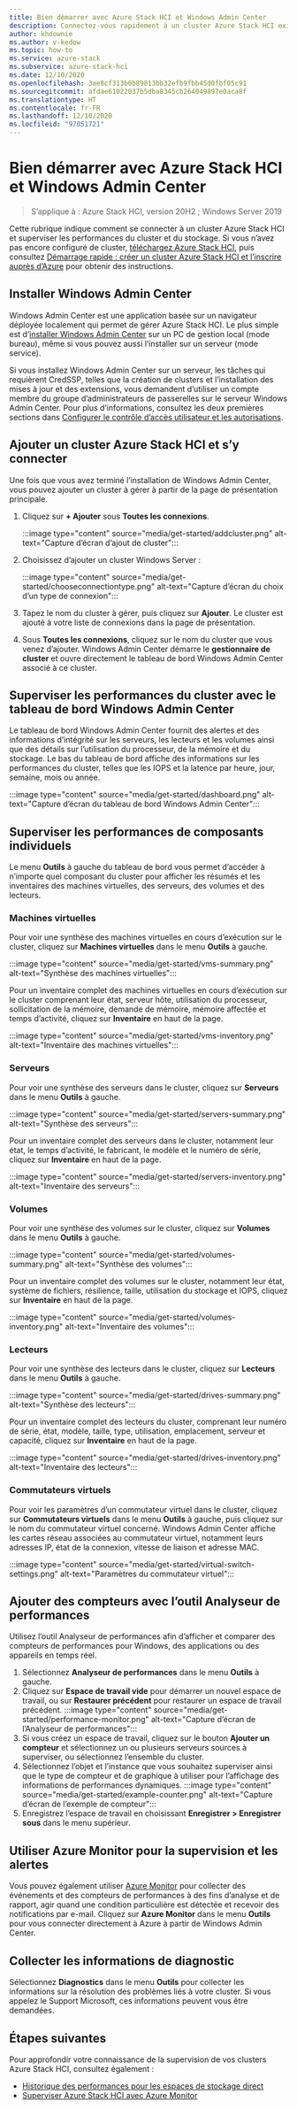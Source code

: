 ```yaml
---
title: Bien démarrer avec Azure Stack HCI et Windows Admin Center
description: Connectez-vous rapidement à un cluster Azure Stack HCI existant et utilisez Windows Admin Center pour superviser les performances du cluster et du stockage.
author: khdownie
ms.author: v-kedow
ms.topic: how-to
ms.service: azure-stack
ms.subservice: azure-stack-hci
ms.date: 12/10/2020
ms.openlocfilehash: 3ae8cf313b0b89813bb32efb9fbb45d0fbf05c91
ms.sourcegitcommit: afdae61022037b5dba8345cb264049897e0aca8f
ms.translationtype: HT
ms.contentlocale: fr-FR
ms.lasthandoff: 12/10/2020
ms.locfileid: "97051721"
---
```

# <a name="get-started-with-azure-stack-hci-and-windows-admin-center"></a>Bien démarrer avec Azure Stack HCI et Windows Admin Center

> S’applique à : Azure Stack HCI, version 20H2 ; Windows Server 2019

Cette rubrique indique comment se connecter à un cluster Azure Stack HCI et superviser les performances du cluster et du stockage. Si vous n’avez pas encore configuré de cluster, [téléchargez Azure Stack HCI](https://azure.microsoft.com/products/azure-stack/hci/hci-download/), puis consultez [Démarrage rapide : créer un cluster Azure Stack HCI et l’inscrire auprès d’Azure](deploy/deployment-quickstart.md) pour obtenir des instructions.

## <a name="install-windows-admin-center"></a>Installer Windows Admin Center

Windows Admin Center est une application basée sur un navigateur déployée localement qui permet de gérer Azure Stack HCI. Le plus simple est d’[installer Windows Admin Center](/windows-server/manage/windows-admin-center/deploy/install) sur un PC de gestion local (mode bureau), même si vous pouvez aussi l’installer sur un serveur (mode service).

Si vous installez Windows Admin Center sur un serveur, les tâches qui requièrent CredSSP, telles que la création de clusters et l’installation des mises à jour et des extensions, vous demandent d’utiliser un compte membre du groupe d’administrateurs de passerelles sur le serveur Windows Admin Center. Pour plus d’informations, consultez les deux premières sections dans [Configurer le contrôle d’accès utilisateur et les autorisations](/windows-server/manage/windows-admin-center/configure/user-access-control#gateway-access-role-definitions).

## <a name="add-and-connect-to-an-azure-stack-hci-cluster"></a>Ajouter un cluster Azure Stack HCI et s’y connecter

Une fois que vous avez terminé l’installation de Windows Admin Center, vous pouvez ajouter un cluster à gérer à partir de la page de présentation principale.

1. Cliquez sur **+ Ajouter** sous **Toutes les connexions**.

    :::image type="content" source="media/get-started/addcluster.png" alt-text="Capture d’écran d’ajout de cluster":::

2. Choisissez d’ajouter un cluster Windows Server :

    :::image type="content" source="media/get-started/chooseconnectiontype.png" alt-text="Capture d’écran du choix d’un type de connexion":::

3. Tapez le nom du cluster à gérer, puis cliquez sur **Ajouter**. Le cluster est ajouté à votre liste de connexions dans la page de présentation.

4. Sous **Toutes les connexions**, cliquez sur le nom du cluster que vous venez d’ajouter. Windows Admin Center démarre le **gestionnaire de cluster** et ouvre directement le tableau de bord Windows Admin Center associé à ce cluster.

## <a name="monitor-cluster-performance-with-the-windows-admin-center-dashboard"></a>Superviser les performances du cluster avec le tableau de bord Windows Admin Center

Le tableau de bord Windows Admin Center fournit des alertes et des informations d’intégrité sur les serveurs, les lecteurs et les volumes ainsi que des détails sur l’utilisation du processeur, de la mémoire et du stockage. Le bas du tableau de bord affiche des informations sur les performances du cluster, telles que les IOPS et la latence par heure, jour, semaine, mois ou année.

:::image type="content" source="media/get-started/dashboard.png" alt-text="Capture d’écran du tableau de bord Windows Admin Center":::

## <a name="monitor-performance-of-individual-components"></a>Superviser les performances de composants individuels

Le menu **Outils** à gauche du tableau de bord vous permet d’accéder à n’importe quel composant du cluster pour afficher les résumés et les inventaires des machines virtuelles, des serveurs, des volumes et des lecteurs.

### <a name="virtual-machines"></a>Machines virtuelles

Pour voir une synthèse des machines virtuelles en cours d’exécution sur le cluster, cliquez sur **Machines virtuelles** dans le menu **Outils** à gauche.

:::image type="content" source="media/get-started/vms-summary.png" alt-text="Synthèse des machines virtuelles":::

Pour un inventaire complet des machines virtuelles en cours d’exécution sur le cluster comprenant leur état, serveur hôte, utilisation du processeur, sollicitation de la mémoire, demande de mémoire, mémoire affectée et temps d’activité, cliquez sur **Inventaire** en haut de la page.

:::image type="content" source="media/get-started/vms-inventory.png" alt-text="Inventaire des machines virtuelles":::

### <a name="servers"></a>Serveurs

Pour voir une synthèse des serveurs dans le cluster, cliquez sur **Serveurs** dans le menu **Outils** à gauche.

:::image type="content" source="media/get-started/servers-summary.png" alt-text="Synthèse des serveurs":::

Pour un inventaire complet des serveurs dans le cluster, notamment leur état, le temps d’activité, le fabricant, le modèle et le numéro de série, cliquez sur **Inventaire** en haut de la page.

:::image type="content" source="media/get-started/servers-inventory.png" alt-text="Inventaire des serveurs":::

### <a name="volumes"></a>Volumes

Pour voir une synthèse des volumes sur le cluster, cliquez sur **Volumes** dans le menu **Outils** à gauche.

:::image type="content" source="media/get-started/volumes-summary.png" alt-text="Synthèse des volumes":::

Pour un inventaire complet des volumes sur le cluster, notamment leur état, système de fichiers, résilience, taille, utilisation du stockage et IOPS, cliquez sur **Inventaire** en haut de la page.

:::image type="content" source="media/get-started/volumes-inventory.png" alt-text="Inventaire des volumes":::

### <a name="drives"></a>Lecteurs

Pour voir une synthèse des lecteurs dans le cluster, cliquez sur **Lecteurs** dans le menu **Outils** à gauche.

:::image type="content" source="media/get-started/drives-summary.png" alt-text="Synthèse des lecteurs":::

Pour un inventaire complet des lecteurs du cluster, comprenant leur numéro de série, état, modèle, taille, type, utilisation, emplacement, serveur et capacité, cliquez sur **Inventaire** en haut de la page.

:::image type="content" source="media/get-started/drives-inventory.png" alt-text="Inventaire des lecteurs":::

### <a name="virtual-switches"></a>Commutateurs virtuels

Pour voir les paramètres d’un commutateur virtuel dans le cluster, cliquez sur **Commutateurs virtuels** dans le menu **Outils** à gauche, puis cliquez sur le nom du commutateur virtuel concerné. Windows Admin Center affiche les cartes réseau associées au commutateur virtuel, notamment leurs adresses IP, état de la connexion, vitesse de liaison et adresse MAC.

:::image type="content" source="media/get-started/virtual-switch-settings.png" alt-text="Paramètres du commutateur virtuel":::

## <a name="add-counters-with-the-performance-monitor-tool"></a>Ajouter des compteurs avec l’outil Analyseur de performances

Utilisez l’outil Analyseur de performances afin d’afficher et comparer des compteurs de performances pour Windows, des applications ou des appareils en temps réel.

1. Sélectionnez **Analyseur de performances** dans le menu **Outils** à gauche.
2. Cliquez sur **Espace de travail vide** pour démarrer un nouvel espace de travail, ou sur **Restaurer précédent** pour restaurer un espace de travail précédent.
    :::image type="content" source="media/get-started/performance-monitor.png" alt-text="Capture d’écran de l’Analyseur de performances":::
3. Si vous créez un espace de travail, cliquez sur le bouton **Ajouter un compteur** et sélectionnez un ou plusieurs serveurs sources à superviser, ou sélectionnez l’ensemble du cluster.
4. Sélectionnez l’objet et l’instance que vous souhaitez superviser ainsi que le type de compteur et de graphique à utiliser pour l’affichage des informations de performances dynamiques.
    :::image type="content" source="media/get-started/example-counter.png" alt-text="Capture d’écran de l’exemple de compteur":::
5. Enregistrez l’espace de travail en choisissant **Enregistrer > Enregistrer sous** dans le menu supérieur.

## <a name="use-azure-monitor-for-monitoring-and-alerts"></a>Utiliser Azure Monitor pour la supervision et les alertes

Vous pouvez également utiliser [Azure Monitor](manage/azure-monitor.md) pour collecter des événements et des compteurs de performances à des fins d’analyse et de rapport, agir quand une condition particulière est détectée et recevoir des notifications par e-mail. Cliquez sur **Azure Monitor** dans le menu **Outils** pour vous connecter directement à Azure à partir de Windows Admin Center.

## <a name="collect-diagnostics-information"></a>Collecter les informations de diagnostic

Sélectionnez **Diagnostics** dans le menu **Outils** pour collecter les informations sur la résolution des problèmes liés à votre cluster. Si vous appelez le Support Microsoft, ces informations peuvent vous être demandées.

## <a name="next-steps"></a>Étapes suivantes

Pour approfondir votre connaissance de la supervision de vos clusters Azure Stack HCI, consultez également :

- [Historique des performances pour les espaces de stockage direct](/windows-server/storage/storage-spaces/performance-history)
- [Superviser Azure Stack HCI avec Azure Monitor](manage/azure-monitor.md)
